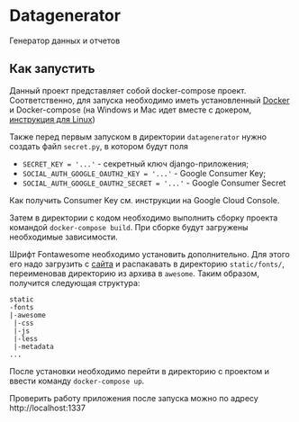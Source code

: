 # Datagenerator 
Генератор данных и отчетов

## Как запустить
Данный проект представляет собой docker-compose проект. Соответственно, для запуска необходимо иметь установленный [Docker](https://docs.docker.com/install/) и Docker-compose (на Windows и Mac идет вместе с докером, [инструкция для Linux](https://docs.docker.com/compose/install/))

Также перед первым запуском в директории `datagenerator` нужно создать файл `secret.py`, в котором будут поля 
* `SECRET_KEY = '...'` - секретный ключ django-приложения;
* `SOCIAL_AUTH_GOOGLE_OAUTH2_KEY = '...'` - Google Consumer Key;
* `SOCIAL_AUTH_GOOGLE_OAUTH2_SECRET = '...'` - Google Consumer Secret

Как получить Consumer Key см. инструкции на Google Cloud Console.

Затем в директории с кодом необходимо выполнить сборку проекта командой `docker-compose build`. При сборке будут загружены необходимые зависимости. 

Шрифт Fontawesome необходимо установить дополнительно. Для этого его надо загрузить с [сайта](https://fontawesome.com/how-to-use/on-the-web/setup/hosting-font-awesome-yourself) и распакавать в директорию `static/fonts/`, переименовав директорию из архива в `awesome`. Таким образом, получится следующая структура:
```
static
-fonts
|-awesome
 |-css
 |-js
 |-less
 |-metadata
...
``` 

После установки необходимо перейти в директорию с проектом и ввести команду `docker-compose up`. 

Проверить работу приложения после запуска можно по адресу http://localhost:1337
